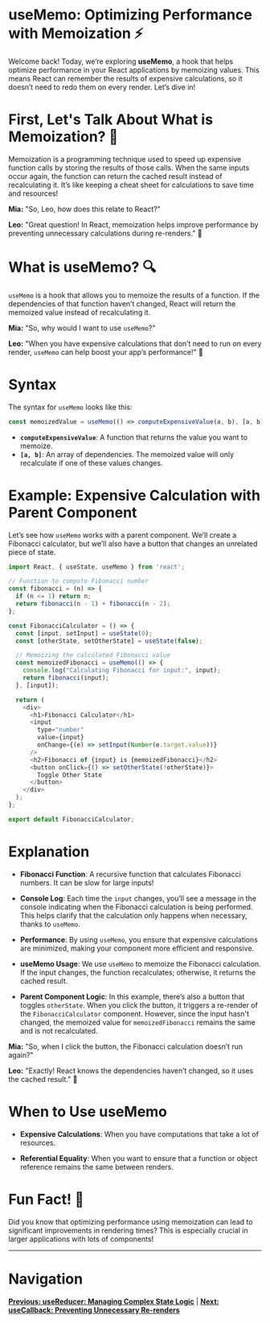 
# useMemo: Optimizing Performance with Memoization ⚡

Welcome back! Today, we’re exploring **useMemo**, a hook that helps optimize performance in your React applications by memoizing values. This means React can remember the results of expensive calculations, so it doesn’t need to redo them on every render. Let’s dive in!

# First, Let's Talk About What is Memoization? 📝

Memoization is a programming technique used to speed up expensive function calls by storing the results of those calls. When the same inputs occur again, the function can return the cached result instead of recalculating it. It’s like keeping a cheat sheet for calculations to save time and resources!

**Mia:** "So, Leo, how does this relate to React?"

**Leo:** "Great question! In React, memoization helps improve performance by preventing unnecessary calculations during re-renders." 🚀

# What is useMemo? 🔍

`useMemo` is a hook that allows you to memoize the results of a function. If the dependencies of that function haven’t changed, React will return the memoized value instead of recalculating it.

**Mia:** "So, why would I want to use `useMemo`?"

**Leo:** "When you have expensive calculations that don’t need to run on every render, `useMemo` can help boost your app’s performance!" 🚀

# Syntax

The syntax for `useMemo` looks like this:

```javascript
const memoizedValue = useMemo(() => computeExpensiveValue(a, b), [a, b]);
```

- **`computeExpensiveValue`**: A function that returns the value you want to memoize.
- **`[a, b]`**: An array of dependencies. The memoized value will only recalculate if one of these values changes.

# Example: Expensive Calculation with Parent Component

Let’s see how `useMemo` works with a parent component. We’ll create a Fibonacci calculator, but we’ll also have a button that changes an unrelated piece of state.

```javascript
import React, { useState, useMemo } from 'react';

// Function to compute Fibonacci number
const fibonacci = (n) => {
  if (n <= 1) return n;
  return fibonacci(n - 1) + fibonacci(n - 2);
};

const FibonacciCalculator = () => {
  const [input, setInput] = useState(0);
  const [otherState, setOtherState] = useState(false);

  // Memoizing the calculated Fibonacci value
  const memoizedFibonacci = useMemo(() => {
    console.log("Calculating Fibonacci for input:", input);
    return fibonacci(input);
  }, [input]);

  return (
    <div>
      <h1>Fibonacci Calculator</h1>
      <input
        type="number"
        value={input}
        onChange={(e) => setInput(Number(e.target.value))}
      />
      <h2>Fibonacci of {input} is {memoizedFibonacci}</h2>
      <button onClick={() => setOtherState(!otherState)}>
        Toggle Other State
      </button>
    </div>
  );
};

export default FibonacciCalculator;
```

# Explanation

- **Fibonacci Function**: A recursive function that calculates Fibonacci numbers. It can be slow for large inputs!

- **Console Log**: Each time the `input` changes, you’ll see a message in the console indicating when the Fibonacci calculation is being performed. This helps clarify that the calculation only happens when necessary, thanks to `useMemo`.

- **Performance**: By using `useMemo`, you ensure that expensive calculations are minimized, making your component more efficient and responsive.

- **useMemo Usage**: We use `useMemo` to memoize the Fibonacci calculation. If the input changes, the function recalculates; otherwise, it returns the cached result.

- **Parent Component Logic**: In this example, there’s also a button that toggles `otherState`. When you click the button, it triggers a re-render of the `FibonacciCalculator` component. However, since the input hasn't changed, the memoized value for `memoizedFibonacci` remains the same and is not recalculated.

**Mia:** "So, when I click the button, the Fibonacci calculation doesn’t run again?"

**Leo:** "Exactly! React knows the dependencies haven’t changed, so it uses the cached result." 🎉

# When to Use useMemo

- **Expensive Calculations**: When you have computations that take a lot of resources.

- **Referential Equality**: When you want to ensure that a function or object reference remains the same between renders.

# Fun Fact! 🎉

Did you know that optimizing performance using memoization can lead to significant improvements in rendering times? This is especially crucial in larger applications with lots of components!

---

# Navigation

**[Previous: useReducer: Managing Complex State Logic](./useReducer.md)** | **[Next: useCallback: Preventing Unnecessary Re-renders](./useCallback.md)**